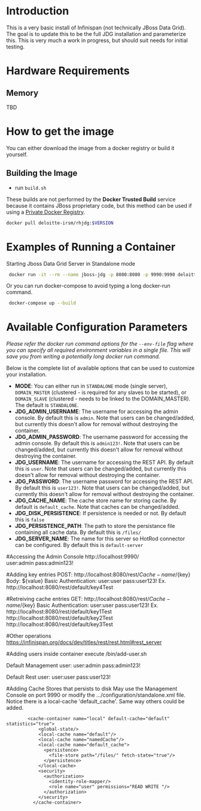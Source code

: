 # Introduction

This is a very basic install of Infinispan (not technically JBoss Data Grid).  The goal is to update this to be the full JDG installation and parameterize this.  This is very much a work in progress, but should suit needs for initial testing.

# Hardware Requirements

## Memory

TBD

# How to get the image

You can either download the image from a docker registry or build it yourself.

## Building the Image
* run `build.sh`

These builds are not performed by the **Docker Trusted Build** service because it contains JBoss proprietary code, but this method can be used if using a [Private Docker Registry](https://docs.docker.com/registry/deploying/).

```bash
docker pull deloitte-irsm/rhjdg:$VERSION
```

# Examples of Running a Container

Starting Jboss Data Grid Server in Standalone mode
```bash
 docker run -it --rm --name jboss-jdg -p 8080:8080 -p 9990:9990 deloitte-irsm/rhjdg:7.3.5
```

Or you can run docker-compose to avoid typing a long docker-run command.

```bash
 docker-compose up --build
```
# Available Configuration Parameters

*Please refer the docker run command options for the `--env-file` flag where you can specify all required environment 
variables in a single file. This will save you from writing a potentially long docker run command.*

Below is the complete list of available options that can be used to customize your installation.

- **MODE**: You can either run in `STANDALONE` mode (single server), `DOMAIN_MASTER` (clustered - is required for any 
slaves to be started), or `DOMAIN_SLAVE` (clustered - needs to be linked to the DOMAIN_MASTER).  The default is `STANDALONE`.
- **JDG_ADMIN_USERNAME**: The username for accessing the admin console.  By default this is `admin`.  Note that users can be 
changed/added, but currently this doesn't allow for removal without destroying the container.
- **JDG_ADMIN_PASSWORD**: The username password for accessing the admin console.  By default this is `admin123!`.  Note that users can 
be changed/added, but currently this doesn't allow for removal without destroying the container.
- **JDG_USERNAME**: The username for accessing the REST API.  By default this is `user`.  Note that users can be 
changed/added, but currently this doesn't allow for removal without destroying the container.
- **JDG_PASSWORD**: The username password for accessing the REST API.  By default this is `user123!`.  Note that users can 
be changed/added, but currently this doesn't allow for removal without destroying the container.
- **JDG_CACHE_NAME**: The cache store name for storing cache. By default is `default_cache`. Note that caches can 
be changed/added.
- **JDG_DISK_PERSISTENCE**: If persistence is needed or not. By default this is `false`
- **JDG_PERSISTENCE_PATH**: The path to store the persistance file containing all cache data. By default this is `/files/` 
- **JDG_SERVER_NAME**: The name for this server so HotRod connector can be configured. By default this is `default-server`

#Accessing the Admin Console
http://localhost:9990/  
user:admin
pass:admin123!

#Adding key entries
POST: http://localhost:8080/rest/${Cache-name}/${key}
Body: ${value}
Basic Authentication:
user:user
pass:user123!
Ex. http://localhost:8080/rest/default/key4Test

#Retreiving cache entries
GET: http://localhost:8080/rest/${Cache-name}/${key}
Basic Authentication:
user:user
pass:user123!
Ex. http://localhost:8080/rest/default/key1Test
	http://localhost:8080/rest/default/key2Test
	http://localhost:8080/rest/default/key3Test

#Other operations
https://infinispan.org/docs/dev/titles/rest/rest.html#rest_server

#Adding users
inside container execute /bin/add-user.sh

Default Management user:
user:admin
pass:admin123!

Default Rest user:
user:user
pass:user123!

#Adding Cache Stores that persists to disk
May use the Management Console on port 9990 or 
modify the .../configuration/standalone.xml file. 
Notice there is a local-cache 'default_cache'. Same way others
could be added. 

			<cache-container name="local" default-cache="default" statistics="true">
				<global-state/>
				<local-cache name="default"/>
				<local-cache name="namedCache"/>
				<local-cache name="default_cache">
				  <persistence>
					<file-store path="/files/" fetch-state="true"/>
				  </persistence>
				</local-cache>
				<security>
				  <authorization>
					<identity-role-mapper/>
					<role name="user" permissions="READ WRITE "/>
				  </authorization>
				</security>
			  </cache-container>
